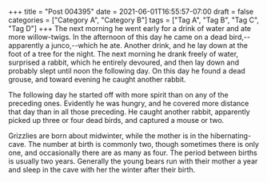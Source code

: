 +++
title = "Post 004395"
date = 2021-06-01T16:55:57-07:00
draft = false
categories = ["Category A", "Category B"]
tags = ["Tag A", "Tag B", "Tag C", "Tag D"]
+++
The next morning he went early for a drink of water and ate more willow-twigs. In the afternoon of this day he came on a dead bird,--apparently a junco,--which he ate. Another drink, and he lay down at the foot of a tree for the night. The next morning he drank freely of water, surprised a rabbit, which he entirely devoured, and then lay down and probably slept until noon the following day. On this day he found a dead grouse, and toward evening he caught another rabbit.

The following day he started off with more spirit than on any of the preceding ones. Evidently he was hungry, and he covered more distance that day than in all those preceding. He caught another rabbit, apparently picked up three or four dead birds, and captured a mouse or two.

Grizzlies are born about midwinter, while the mother is in the hibernating-cave. The number at birth is commonly two, though sometimes there is only one, and occasionally there are as many as four. The period between births is usually two years. Generally the young bears run with their mother a year and sleep in the cave with her the winter after their birth.

